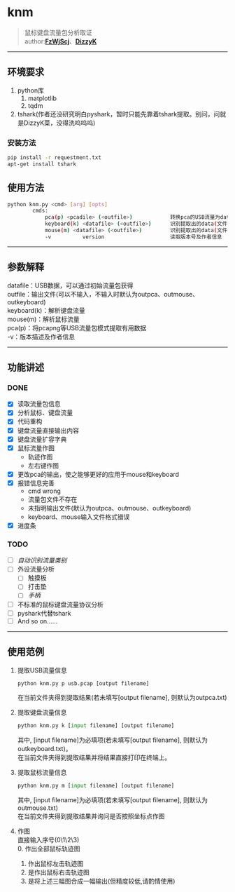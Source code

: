 # knm

> 鼠标键盘流量包分析取证  
> author:[**FzWjScj**](https://github.com/FzWjScJ)、[**DizzyK**](https://github.com/Dizzy-K)

---

## 环境要求

1. python库
   1. matplotlib
   2. tqdm
2. tshark(作者还没研究明白pyshark，暂时只能先靠着tshark提取。别问，问就是DizzyK菜，没得洗呜呜呜)

### 安装方法

```bash
pip install -r requestment.txt
apt-get install tshark
```

## 使用方法

```bash
python knm.py <cmd> [arg] [opts]
        cmds:
            pca(p) <pcadile> (<outfile>)            转换pca的USB流量为data(文件)
            keyboard(k) <datafile> (<outfile>)      识别提取出的data(文件)并还原data(文件)为键盘输入内容
            mouse(m) <datafile> (<outfile>)         识别提取出的data(文件)并还原data(文件)为坐标并绘图
            -v          version                     读取版本号及作者信息
```

---

## 参数解释

datafile：USB数据，可以通过初始流量包获得  
outfile：输出文件(可以不输入，不输入时默认为outpca、outmouse、outkeyboard)  
keyboard(k)：解析键盘流量  
mouse(m)：解析鼠标流量  
pca(p)：将pcapng等USB流量包模式提取有用数据  
-v：版本描述及作者信息  

---

## 功能讲述

### DONE

- [x] 读取流量包信息
- [x] 分析鼠标、键盘流量
- [x] 代码重构
- [x] 键盘流量直接输出内容
- [x] 键盘流量扩容字典
- [x] 鼠标流量作图
  - 轨迹作图
  - 左右键作图
- [x] 更改pca的输出，使之能够更好的应用于mouse和keyboard
- [x] 报错信息完善
  - cmd wrong
  - 流量包文件不存在
  - 未指明输出文件(默认为outpca、outmouse、outkeyboard)
  - keyboard、mouse输入文件格式错误
- [x] 进度条

### TODO

- [ ] *自动识别流量类别*
- [ ] 外设流量分析
  - [ ] 触摸板
  - [ ] 打击垫
  - [ ] *手柄*
- [ ] 不标准的鼠标键盘流量协议分析
- [ ] pyshark代替tshark
- [ ] And so on......

---

## 使用范例

1. 提取USB流量信息

   ```python
   python knm.py p usb.pcap [output filename]
   ```

   在当前文件夹得到提取结果(若未填写[output filename], 则默认为outpca.txt)

2. 提取键盘流量信息

   ```python
   python knm.py k [input filename] [output filename]
   ```

   其中, [input filename]为必填项(若未填写[output filename], 则默认为outkeyboard.txt)。  
   在当前文件夹得到提取结果并将结果直接打印在终端上。

3. 提取鼠标流量信息

   ```python
   python knm.py m [input filename] [output filename]
   ```

   其中, [input filename]为必填项(若未填写[output filename], 则默认为outmouse.txt)  
   在当前文件夹得到提取结果并询问是否按照坐标点作图

4. 作图  
   直接输入序号(0\1\2\3)  
   0. 作出全部鼠标轨迹图
   1. 作出鼠标左击轨迹图
   2. 是作出鼠标右击轨迹图
   3. 是将上述三幅图合成一幅输出(但精度较低,请酌情使用)
